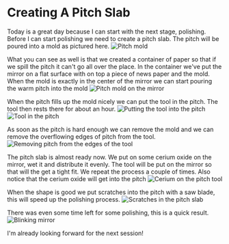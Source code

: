 # Creating A Pitch Slab
Today is a great day because I can start with the next stage, polishing. Before I can start polishing we need to create a pitch slab. The pitch will be poured into a mold as pictured here.
![Pitch mold](/images/IMG_7522.jpg)

What you can see as well is that we created a container of paper so that if we spill the pitch it can't go all over the place. In the container we've put the mirror on a flat surface with on top a piece of news paper and the mold. When the mold is exactly in the center of the mirror we can start pouring the warm pitch into the mold
![Pitch mold on the mirror](/images/IMG_7523.jpg)

When the pitch fills up the mold nicely we can put the tool in the pitch. The tool then rests there for about an hour.
![Putting the tool into the pitch](/images/IMG_7524.jpg)
![Tool in the pitch](/images/IMG_7525.jpg)

As soon as the pitch is hard enough we can remove the mold and we can remove the overflowing edges of pitch from the tool.
![Removing pitch from the edges of the tool](/images/IMG_7526.jpg)

The pitch slab is almost ready now. We put on some cerium oxide on the mirror, wet it and distribute it evenly. The tool will be put on the mirror so that will the get a tight fit. We repeat the process a couple of times. Also notice that the cerium oxide will get into the pitch
![Cerium on the pitch tool](/images/IMG_7527.jpg)

When the shape is good we put scratches into the pitch with a saw blade, this will speed up the polishing process.
![Scratches in the pitch slab](/images/IMG_7531.jpg)

There was even some time left for some polishing, this is a quick result.
![Blinking mirror](/images/IMG_7532.jpg)

I'm already looking forward for the next session!